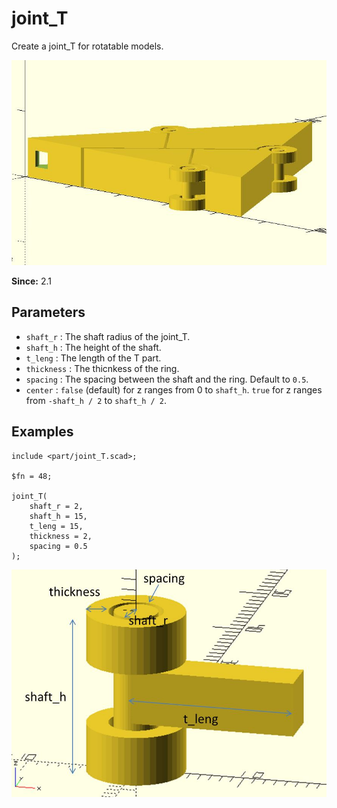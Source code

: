 # joint_T

Create a joint_T for rotatable models.

![joint_T](images/lib2-joint_T-1.JPG)

**Since:** 2.1

## Parameters

- `shaft_r` : The shaft radius of the joint_T.
- `shaft_h` : The height of the shaft.
- `t_leng` : The length of the T part.
- `thickness` : The thicnkess of the ring.
- `spacing` : The spacing between the shaft and the ring. Default to `0.5`.
- `center` : `false` (default) for z ranges from 0 to `shaft_h`. `true` for z ranges from `-shaft_h / 2` to `shaft_h / 2`.

## Examples

	include <part/joint_T.scad>;

	$fn = 48;

	joint_T(
		shaft_r = 2,
		shaft_h = 15,
		t_leng = 15,
		thickness = 2,
		spacing = 0.5
	);

![joint_T](images/lib2-joint_T-2.JPG)